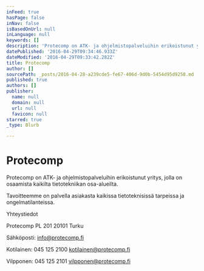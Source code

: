 ```yaml
---
inFeed: true
hasPage: false
inNav: false
isBasedOnUrl: null
inLanguage: null
keywords: []
description: 'Protecomp on ATK- ja ohjelmistopalveluihin erikoistunut yritys, jolla on osaamista kaikilta tietotekniikan osa-alueilta.'
datePublished: '2016-04-29T09:34:46.933Z'
dateModified: '2016-04-29T09:33:42.282Z'
title: Protecomp
author: []
sourcePath: _posts/2016-04-28-a239cde5-fe67-406d-9d0b-5454d95d9258.md
published: true
authors: []
publisher:
  name: null
  domain: null
  url: null
  favicon: null
starred: true
_type: Blurb

---
```

# Protecomp

Protecomp on ATK- ja ohjelmistopalveluihin erikoistunut yritys, jolla on osaamista kaikilta tietotekniikan osa-alueilta.

Tavoitteemme on palvella asiakasta kaikissa tietoteknisissä tarpeissa ja ongelmatilanteissa.

Yhteystiedot

Protecomp PL 201 20101 Turku 

Sähköposti: info@protecomp.fi 

Kotilainen: 045 125 2100 kotilainen@protecomp.fi 

Vilpponen: 045 125 2101 vilpponen@protecomp.fi
